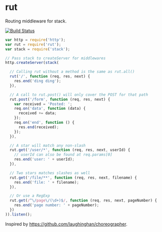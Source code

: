 rut
===

Routing middleware for stack.

[![Build Status](https://travis-ci.org/gsf/rut.png)](https://travis-ci.org/gsf/rut)

```js
var http = require('http');
var rut = require('rut');
var stack = require('stack');

// Pass stack to createServer for middlewares
http.createServer(stack(

  // Calling rut without a method is the same as rut.all()
  rut('/', function (req, res, next) {
    res.end('ding ding');
  }),

  // A call to rut.post() will only cover the POST for that path
  rut.post('/form', function (req, res, next) {
    var received = 'Posted: ';
    req.on('data', function (data) {
      received += data;
    });
    req.on('end', function () {
      res.end(received);
    });
  }),

  // A star will match any non-slash
  rut.get('/user/*', function (req, res, next, userId) {
    // userId can also be found at req.params[0]
    res.end('user: ' + userId);
  }),

  // Two stars matches slashes as well
  rut.get('/file/**', function (req, res, next, filename) {
    res.end('file: ' + filename);
  }),

  // Or use a RegExp
  rut.get(/^\/page\/(\d+)$/, function (req, res, next, pageNumber) {
    res.end('page number: ' + pageNumber);
  })
)).listen();
```

Inspired by https://github.com/laughinghan/choreographer.
